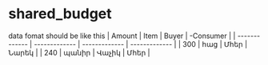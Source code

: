 # shared_budget
data fomat should be like this
| Amount        |    Item       | Buyer         |    -Consumer       |
| ------------- | ------------- | ------------- | -------------      |
| 300           | հաց           | Մհեր          | Նարեկ              |
| 240           | պանիր         | Վաչիկ         | Մհեր               |
